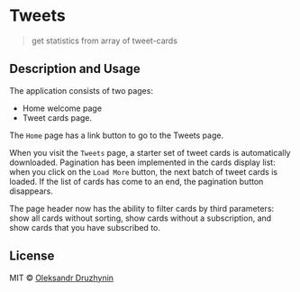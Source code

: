# Tweets

> get statistics from array of tweet-cards

## Description and Usage

The application consists of two pages:

- Home welcome page
- Tweet cards page.

The `Home` page has a link button to go to the Tweets page.

When you visit the `Tweets` page, a starter set of tweet cards is automatically
downloaded. Pagination has been implemented in the cards display list: when you
click on the `Load More` button, the next batch of tweet cards is loaded. If the
list of cards has come to an end, the pagination button disappears.

The page header now has the ability to filter cards by third parameters: show
all cards without sorting, show cards without a subscription, and show cards
that you have subscribed to.

## License

MIT © [Oleksandr Druzhynin](https://github.com/aleks2908/test_task-Tweets)

